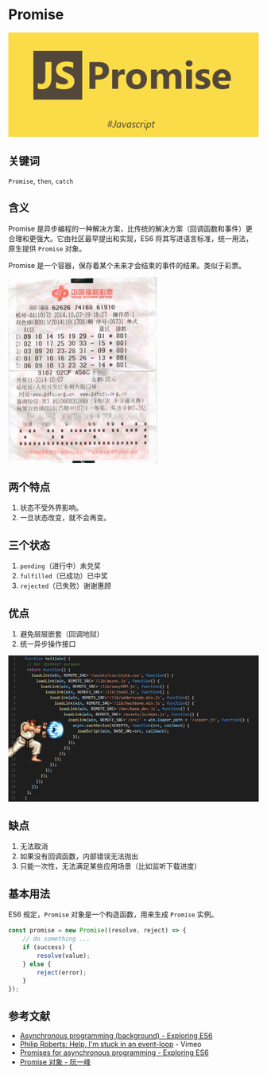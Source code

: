 # Promise

![ES6 Promise Logo](../assets/es6-promise-logo.png)

## 关键词

`Promise`, `then`, `catch`

## 含义

Promise 是异步编程的一种解决方案，比传统的解决方案（回调函数和事件）更合理和更强大。它由社区最早提出和实现，ES6 将其写进语言标准，统一用法，原生提供 `Promise` 对象。

Promise 是一个容器，保存着某个未来才会结束的事件的结果。类似于彩票。

![Lottery](../assets/lottery.jpg)

## 两个特点

1. 状态不受外界影响。
2. 一旦状态改变，就不会再变。

## 三个状态

1. `pending`（进行中）未兑奖
2. `fulfilled`（已成功）已中奖
3. `rejected`（已失败）谢谢惠顾

## 优点

1. 避免层层嵌套（回调地狱）
2. 统一异步操作接口

![回调地狱](../assets/callback-hell.jpg)

## 缺点

1. 无法取消
2. 如果没有回调函数，内部错误无法抛出
3. 只能一次性，无法满足某些应用场景（比如监听下载进度）

## 基本用法

ES6 规定，`Promise` 对象是一个构造函数，用来生成 `Promise` 实例。

```javascript
const promise = new Promise((resolve, reject) => {
	// do something ...
	if (success) {
		resolve(value);
	} else {
		reject(error);
	}
});
```

## 参考文献
- [Asynchronous programming (background) - Exploring ES6](http://exploringjs.com/es6/ch_async.html)
- [Philip Roberts: Help, I'm stuck in an event-loop](https://vimeo.com/96425312) - Vimeo
- [Promises for asynchronous programming - Exploring ES6](http://exploringjs.com/es6/ch_promises.html)
- [Promise 对象 - 阮一峰](http://es6.ruanyifeng.com/#docs/promise)